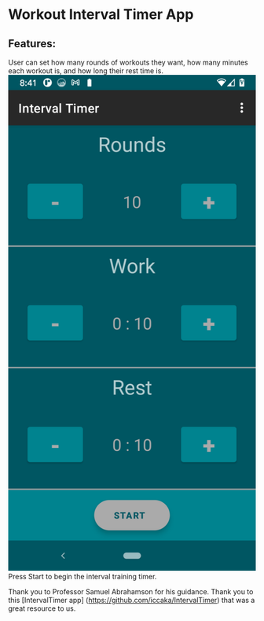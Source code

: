 # Workout Interval Timer App

## Features:
User can set how many rounds of workouts they want, how many minutes each workout is, and how long their rest time is.
![ALT](screenshots/main_activity_screenshot.png)
Press Start to begin the interval training timer.

Thank you to Professor Samuel Abrahamson for his guidance.
Thank you to this [IntervalTimer app] (https://github.com/iccaka/IntervalTimer) that was a great resource 
to us.
